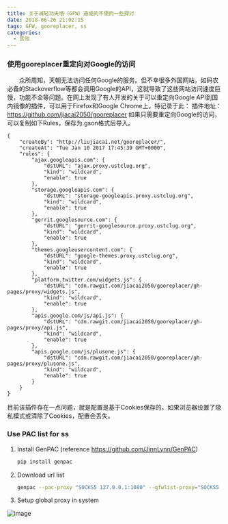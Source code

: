 ```yaml
---
title: 关于减轻功夫墙（GFW）造成的不便的一些探讨
date: 2018-06-26 21:02:15
tags: GFW, gooreplacer, ss
categories:
  - 其他
---
```

### 使用gooreplacer重定向对Google的访问
　　众所周知，天朝无法访问任何Google的服务。但不幸很多外国网站，如码农必备的Stackoverflow等都会调用Google的API，这就导致了这些网站访问速度巨慢，功能不全等问题。在网上发现了有人开发的关于可以重定向Google API到国内镜像的插件，可以用于Firefox和Google Chrome上。特记录于此：
插件地址：https://github.com/jiacai2050/gooreplacer
如果只需要重定向Google的访问，可以复制如下Rules，保存为.gson格式后导入。
```gson
{
    "createBy": "http://liujiacai.net/gooreplacer/",
    "createAt": "Tue Jan 10 2017 17:45:39 GMT+0000",
    "rules": {
        "ajax.googleapis.com": {
            "dstURL": "ajax.proxy.ustclug.org",
            "kind": "wildcard",
            "enable": true
        },
        "storage.googleapis.com": {
            "dstURL": "storage-googleapis.proxy.ustclug.org",
            "kind": "wildcard",
            "enable": true
        },
        "gerrit.googlesource.com": {
            "dstURL": "gerrit-googlesource.proxy.ustclug.org",
            "kind": "wildcard",
            "enable": true
        },
        "themes.googleusercontent.com": {
            "dstURL": "google-themes.proxy.ustclug.org",
            "kind": "wildcard",
            "enable": true
        },
        "platform.twitter.com/widgets.js": {
            "dstURL": "cdn.rawgit.com/jiacai2050/gooreplacer/gh-pages/proxy/widgets.js",
            "kind": "wildcard",
            "enable": true
        },
        "apis.google.com/js/api.js": {
            "dstURL": "cdn.rawgit.com/jiacai2050/gooreplacer/gh-pages/proxy/api.js",
            "kind": "wildcard",
            "enable": true
        },
        "apis.google.com/js/plusone.js": {
            "dstURL": "cdn.rawgit.com/jiacai2050/gooreplacer/gh-pages/proxy/plusone.js",
            "kind": "wildcard",
            "enable": true
        }
    }
}
```
目前该插件存在一点问题，就是配置是基于Cookies保存的，如果浏览器设置了隐私模式或清除了Cookies，配置会丢失。


### Use PAC list for ss
1. Install GenPAC (reference https://github.com/JinnLynn/GenPAC)
    ```bash
    pip install genpac
    ```
2. Download url list
    ```bash
    genpac --pac-proxy "SOCKS5 127.0.0.1:1080" --gfwlist-proxy="SOCKS5 127.0.0.1:1080" --output="mypac.pac"
    ```

3. Setup global proxy in system

![image](https://note.youdao.com/yws/public/resource/d7098784592b6d9090942f083ef9167b/xmlnote/WEBRESOURCEe496e589eb4c6a1a2889fb66a36ea602/530)
